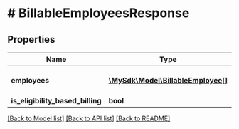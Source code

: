 # # BillableEmployeesResponse

## Properties

Name | Type | Description | Notes
------------ | ------------- | ------------- | -------------
**employees** | [**\MySdk\Model\BillableEmployee[]**](BillableEmployee.md) | Collection of billable employees | [optional]
**is_eligibility_based_billing** | **bool** |  | [optional]

[[Back to Model list]](../../README.md#models) [[Back to API list]](../../README.md#endpoints) [[Back to README]](../../README.md)
